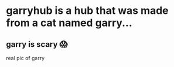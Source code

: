 # garryhub is a hub that was made from a cat named garry...
## garry is scary 😱



real pic of garry
